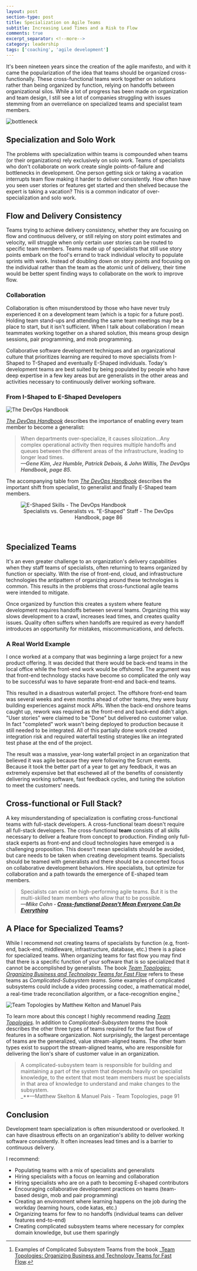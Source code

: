 ```yaml
---
layout: post
section-type: post
title: Specialization on Agile Teams 
subtitle: Increasing Lead Times and a Risk to Flow
comments: true
excerpt_separator: <!--more-->
category: leadership
tags: ['coaching', 'agile development']
---
```


It's been nineteen years since the creation of the agile manifesto, and with it came the popularization of the idea that teams should be organized cross-functionally. These cross-functional teams work together on solutions rather than being organized by function, relying on handoffs between organizational silos. While a lot of progress has been made on organization and team design, I still see a lot of companies struggling with issues stemming from an overreliance on specialized teams and specialist team members. 
<!--more-->

<img src="/img/bottleneck.jpg" alt="bottleneck" class="img-responsive" />

## Specialization and Solo Work 
The problems with specialization within teams is compounded when teams (or their organizations) rely exclusively on solo work. Teams of specialists who don't collaborate on work create single points-of-failure and bottlenecks in development. One person getting sick or taking a vacation interrupts team flow making it harder to deliver consistently. How often have you seen user stories or features get started and then shelved because the expert is taking a vacation? This is a common indicator of over-specialization and solo work. 

## Flow and Delivery Consistency
Teams trying to achieve delivery consistency, whether they are focusing on flow and continuous delivery, or still relying on story point estimates and velocity, will struggle when only certain user stories can be routed to specific team members. Teams made up of specialists that still use story points embark on the fool's errand to track individual velocity to populate sprints with work. Instead of doubling down on story points and focusing on the individual rather than the team as the atomic unit of delivery, their time would be better spent finding ways to collaborate on the work to improve flow. 

### Collaboration 
Collaboration is often misunderstood by those who have never truly experienced it on a development team (which is a topic for a future post). Holding team stand-ups and attending the same team meetings may be a place to start, but it isn't sufficient. When I talk about collaboration I mean teammates working together on a shared solution, this means group design sessions, pair programming, and mob programming. 

Collaborative software development techniques and an organizational culture that prioritizes learning are required to move specialists from I-Shaped to T-Shaped and eventually E-Shaped individuals. Today's development teams are best suited by being populated by people who have deep expertise in a few key areas but are generalists in the other areas and activities necessary to continuously deliver working software. 

### From I-Shaped to E-Shaped Developers

<img src="/img/devops-handbook.jpg" alt="The DevOps Handbook" class="img-responsive" />

_[The DevOps Handbook](https://www.amazon.com/DevOps-Handbook-World-Class-Reliability-Organizations/dp/1942788002/)_ describes the importance of enabling every team member to become a generalist: 

> When departments over-specialize, it causes siloization...Any complex operational activity then requires multiple handoffs and queues between the different areas of the infrastructure, leading to longer lead times.  
> _**&mdash;Gene Kim, Jez Humble, Patrick Debois, & John Willis, The DevOps Handbook, page 85.**_ 

The accompanying table from _[The DevOps Handbook](https://www.amazon.com/DevOps-Handbook-World-Class-Reliability-Organizations/dp/1942788002/)_ describes the important shift from specialist, to generalist and finally E-Shaped team members. 
<figure>
    <img src="/img/e-shaped-devops-handbook-table.png" alt="E-Shaped Skills - The DevOps Handbook" class="img-responsive" />
    <figcaption style="text-align:center">Specialists vs. Generalists vs. "E-Shaped" Staff - The DevOps Handbook, page 86</figcaption>
</figure>
<br/>

## Specialized Teams
It's an even greater challenge to an organization's delivery capabilities when they staff teams of specialists, often returning to teams organized by function or specialty. With the rise of front-end, cloud, and infrastructure technologies the antipattern of organizing around these technologies is common. This results in the problems that cross-functional agile teams were intended to mitigate. 

Once organized by function this creates a system where feature development requires handoffs between several teams. Organizing this way slows development to a crawl, increases lead times, and creates quality issues. Quality often suffers when handoffs are required as every handoff introduces an opportunity for mistakes, miscommunications, and defects. 

### A Real World Example
I once worked at a company that was beginning a large project for a new product offering. It was decided that there would be back-end teams in the local office while the front-end work would be offshored. The argument was that front-end technology stacks have become so complicated the only way to be successful was to have separate front-end and back-end teams.

This resulted in a disastrous waterfall project. The offshore front-end team was several weeks and even months ahead of other teams, they were busy building experiences against mock APIs. When the back-end onshore teams caught up, rework was required as the front-end and back-end didn't align. "User stories" were claimed to be "Done" but delivered no customer value. In fact "completed" work wasn't being deployed to production because it still needed to be integrated. All of this partially done work created integration risk and required waterfall testing strategies like an integrated test phase at the end of the project. 

The result was a massive, year-long waterfall project in an organization that believed it was agile because they were following the Scrum events. Because it took the better part of a year to get any feedback, it was an extremely expensive bet that eschewed all of the benefits of consistently delivering working software, fast feedback cycles, and tuning the solution to meet the customers' needs. 

## Cross-functional or Full Stack?

A key misunderstanding of specialization is conflating cross-functional teams with full-stack developers. A cross-functional team doesn't require all full-stack developers. The cross-functional **team** consists of all skills necessary to deliver a feature from concept to production. Finding only full-stack experts as front-end and cloud technologies have emerged is a challenging proposition. This doesn't mean specialists should be avoided, but care needs to be taken when creating development teams. Specialists should be teamed with generalists and there should be a concerted focus on collaborative development behaviors. Hire specialists, but optimize for collaboration and a path towards the emergence of E-shaped team members. 

> Specialists can exist on high-performing agile teams. But it is the multi-skilled team members who allow that to be possible.  
> _**&mdash;Mike Cohn - <a href="https://www.mountaingoatsoftware.com/blog/cross-functional-doesnt-mean-everyone-can-do-everything">Cross-functional Doesn't Mean Everyone Can Do Everything</a>**_

## A Place for Specialized Teams?
While I recommend not creating teams of specialists by function (e.g, front-end, back-end, middleware, infrastructure, database, etc.) there is a place for specialized teams. When organizing teams for fast flow you may find that there is a specific function of your software that is so specialized that it cannot be accomplished by generalists. The book _[Team Topologies: Organizing Business and Technology Teams for Fast Flow](https://www.amazon.com/Team-Topologies-Organizing-Business-Technology/dp/1942788819/)_ refers to these teams as _Complicated-Subsystem teams_. Some examples of complicated subsystems could include a video processing codec, a mathematical model, a real-time trade reconciliation algorithm, or a face-recognition engine.[^1]

<img src="/img/team-topologies.jpg" alt="Team Topologies by Matthew Kelton and Manuel Pais" class="img-responsive" />

To learn more about this concept I highly recommend reading _[Team Topologies](https://www.amazon.com/Team-Topologies-Organizing-Business-Technology/dp/1942788819/)_. In addition to _Complicated-Subsystem teams_ the book describes the other three types of teams required for the fast flow of features in a software organization. Not surprisingly, the largest percentage of teams are the generalized, value stream-aligned teams. The other team types exist to support the stream-aligned teams, who are responsible for delivering the lion's share of customer value in an organization. 

> A complicated-subsystem team is responsible for building and maintaining a part of the system that depends heavily on specialist knowledge, to the extent that most team members must be specialists in that area of knowledge to understand and make changes to the subsystem.  
> _**&mdash;Matthew Skelton & Manuel Pais - Team Topologies, page 91

## Conclusion
Development team specialization is often misunderstood or overlooked. It can have disastrous effects on an organization's ability to deliver working software consistently. It often increases lead times and is a barrier to continuous delivery.

I recommend:
* Populating teams with a mix of specialists and generalists
* Hiring specialists with a focus on learning and collaboration
* Hiring specialists who are on a path to becoming E-shaped contributors
* Encouraging collaborative development practices on teams (team-based design, mob and pair programming)
* Creating an environment where learning happens on the job during the workday (learning hours, code katas, etc.)
* Organizing teams for few to no handoffs (individual teams can deliver features end-to-end)
* Creating complicated subsystem teams where necessary for complex domain knowledge, but use them sparingly 

[^1]: Examples of Complicated Subsystem Teams from the book _[Team Topologies: Organizing Business and Technology Teams for Fast Flow](https://www.amazon.com/Team-Topologies-Organizing-Business-Technology/dp/1942788819/).